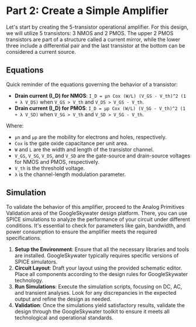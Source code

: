 # Part 2: Create a Simple Amplifier

Let's start by creating the 5-transistor operational amplifier. For this design, we will utilize 5 transistors: 3 NMOS and 2 PMOS. The upper 2 PMOS transistors are part of a structure called a current mirror, while the lower three include a differential pair and the last transistor at the bottom can be considered a current source.

## Equations

Quick reminder of the equations governing the behavior of a transistor:

- **Drain current (I_D) for NMOS**: `I_D = μn Cox (W/L) (V_GS - V_th)^2 (1 + λ V_DS)` when `V_GS > V_th` and `V_DS > V_GS - V_th`.
- **Drain current (I_D) for PMOS**: `I_D = μp Cox (W/L) (V_SG - V_th)^2 (1 + λ V_SD)` when `V_SG > V_th` and `V_SD > V_SG - V_th`.

Where:
- `μn` and `μp` are the mobility for electrons and holes, respectively.
- `Cox` is the gate oxide capacitance per unit area.
- `W` and `L` are the width and length of the transistor channel.
- `V_GS`, `V_SG`, `V_DS`, and `V_SD` are the gate-source and drain-source voltages for NMOS and PMOS, respectively.
- `V_th` is the threshold voltage.
- `λ` is the channel-length modulation parameter.

## Simulation

To validate the behavior of this amplifier, proceed to the Analog Primitives Validation area of the GoogleSkywater design platform. There, you can use SPICE simulations to analyze the performance of your circuit under different conditions. It's essential to check for parameters like gain, bandwidth, and power consumption to ensure the amplifier meets the required specifications.

1. **Setup the Environment**: Ensure that all the necessary libraries and tools are installed. GoogleSkywater typically requires specific versions of SPICE simulators.
2. **Circuit Layout**: Draft your layout using the provided schematic editor. Place all components according to the design rules for GoogleSkywater technology.
3. **Run Simulations**: Execute the simulation scripts, focusing on DC, AC, and transient analyses. Look for any discrepancies in the expected output and refine the design as needed.
4. **Validation**: Once the simulations yield satisfactory results, validate the design through the GoogleSkywater toolkit to ensure it meets all technological and operational standards.
